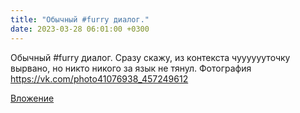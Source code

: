```yaml
---
title: "Обычный #furry диалог."
date: 2023-03-28 06:01:00 +0300
---
```


Обычный #furry диалог.
Сразу скажу, из контекста чууууууточку вырвано, но никто никого за язык не тянул.
Фотография
https://vk.com/photo41076938_457249612

[Вложение](https://vk.com/photo41076938_457249612)
